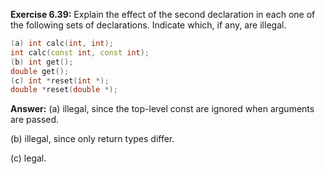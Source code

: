 **Exercise 6.39:** Explain the effect of the second declaration in each one of the following sets of declarations. Indicate which, if any, are illegal.

```c++
(a) int calc(int, int);
int calc(const int, const int);
(b) int get();
double get();
(c) int *reset(int *);
double *reset(double *);
```

**Answer:** (a) illegal, since the top-level const are ignored when arguments are passed.

(b) illegal, since only return types differ.

(c) legal.